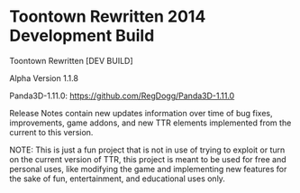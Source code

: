 # Toontown Rewritten 2014 Development Build
Toontown Rewritten [DEV BUILD]

Alpha Version 1.1.8

Panda3D-1.11.0: https://github.com/RegDogg/Panda3D-1.11.0

Release Notes contain new updates information over time of bug fixes, improvements, game addons, and new TTR elements implemented from the current to this version.

NOTE: This is just a fun project that is not in use of trying to exploit or turn on the current version of TTR, this project is meant to be used for free and personal uses, like modifying the game and implementing new features for the sake of fun, entertainment, and educational uses only.

